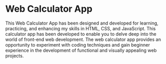 # Web Calculator App
 This Web Calculator App has been designed and developed for learning, practicing, and enhancing my skills in HTML, CSS, and JavaScript. This calculator app has been developed to enable you to delve deep into the world of front-end web development.  The web calculator app provides an opportunity to experiment with coding techniques and gain beginner experience in the development of functional and visually appealing web projects. 
